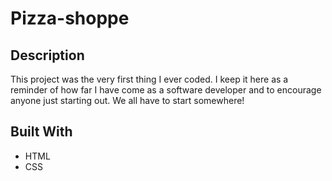 # Pizza-shoppe

## Description

This project was the very first thing I ever coded. I keep it here as a reminder of how far I have come as a software developer and to encourage anyone just starting out. We all have to start somewhere!

## Built With
- HTML
- CSS
